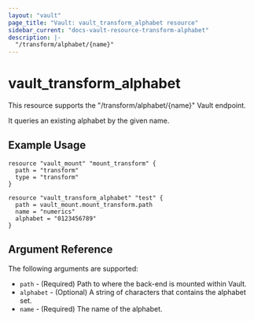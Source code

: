 ```yaml
---
layout: "vault"
page_title: "Vault: vault_transform_alphabet resource"
sidebar_current: "docs-vault-resource-transform-alphabet"
description: |-
  "/transform/alphabet/{name}"
---
```


# vault\_transform\_alphabet

This resource supports the "/transform/alphabet/{name}" Vault endpoint.

It queries an existing alphabet by the given name.

## Example Usage

```hcl
resource "vault_mount" "mount_transform" {
  path = "transform"
  type = "transform"
}

resource "vault_transform_alphabet" "test" {
  path = vault_mount.mount_transform.path
  name = "numerics"
  alphabet = "0123456789"
}
```

## Argument Reference

The following arguments are supported:
* `path` - (Required) Path to where the back-end is mounted within Vault.
* `alphabet` - (Optional) A string of characters that contains the alphabet set.
* `name` - (Required) The name of the alphabet.
